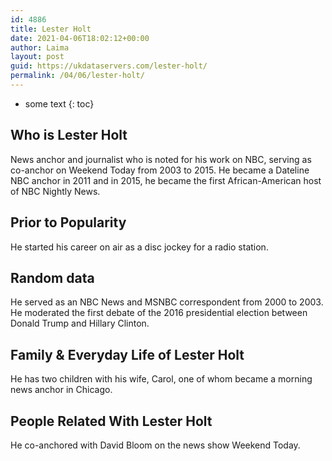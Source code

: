 ```yaml
---
id: 4886
title: Lester Holt
date: 2021-04-06T18:02:12+00:00
author: Laima
layout: post
guid: https://ukdataservers.com/lester-holt/
permalink: /04/06/lester-holt/
---
```


* some text
{: toc}


## Who is Lester Holt
                  
                  
                  
News anchor and journalist who is noted for his work on NBC, serving as co-anchor on Weekend Today from 2003 to 2015. He became a Dateline NBC anchor in 2011 and in 2015, he became the first African-American host of NBC Nightly News.
                  
              
            
              
            
                
                
                
## Prior to Popularity
                  
                  
                  
He started his career on air as a disc jockey for a radio station.
                  
              
            
              
            
                
                
                
## Random data
                  
                  
                  
He served as an NBC News and MSNBC correspondent from 2000 to 2003. He moderated the first debate of the 2016 presidential election between Donald Trump and Hillary Clinton.
                  
              
            
              
            
                
                
                
## Family & Everyday Life of Lester Holt
                  
                  
                  
He has two children with his wife, Carol, one of whom became a morning news anchor in Chicago.
                  
              
            
              
            
                
                
                
## People Related With Lester Holt
                  
                  
                  
He co-anchored with David Bloom on the news show Weekend Today.
                  
              
            
              
            
                
              
            
              
              
            
            
              
            
          
          
          